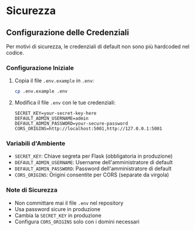 # Sicurezza

## Configurazione delle Credenziali

Per motivi di sicurezza, le credenziali di default non sono più hardcoded nel codice. 

### Configurazione Iniziale

1. Copia il file `.env.example` in `.env`:
   ```bash
   cp .env.example .env
   ```

2. Modifica il file `.env` con le tue credenziali:
   ```
   SECRET_KEY=your-secret-key-here
   DEFAULT_ADMIN_USERNAME=admin
   DEFAULT_ADMIN_PASSWORD=your-secure-password
   CORS_ORIGINS=http://localhost:5001,http://127.0.0.1:5001
   ```

### Variabili d'Ambiente

- `SECRET_KEY`: Chiave segreta per Flask (obbligatoria in produzione)
- `DEFAULT_ADMIN_USERNAME`: Username dell'amministratore di default
- `DEFAULT_ADMIN_PASSWORD`: Password dell'amministratore di default
- `CORS_ORIGINS`: Origini consentite per CORS (separate da virgola)

### Note di Sicurezza

- Non committare mai il file `.env` nel repository
- Usa password sicure in produzione
- Cambia la `SECRET_KEY` in produzione
- Configura `CORS_ORIGINS` solo con i domini necessari